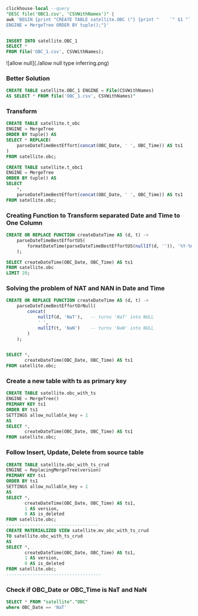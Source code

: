 ```sql
clickhouse-local --query
"DESC file('OBC1.csv', 'CSVWithNames')" |
awk 'BEGIN {print "CREATE TABLE satellite.OBC ("} {print "    `" $1 "` " $2 ","} END {print ")
ENGINE = MergeTree ORDER BY tuple();"}'


INSERT INTO satellite.OBC_1
SELECT *
FROM file('OBC_1.csv', CSVWithNames);
```

![allow null](./allow null type inferring.png)

### Better Solution
```sql
CREATE TABLE satellite.OBC_1 ENGINE = File(CSVWithNames)
AS SELECT * FROM file('OBC_1.csv', CSVWithNames)"

```

### Transform
```sql
CREATE TABLE satellite.t_obc
ENGINE = MergeTree
ORDER BY tuple() AS
SELECT * REPLACE(
    parseDateTimeBestEffort(concat(OBC_Date, ' ', OBC_Time)) AS ts1
)
FROM satellite.obc;
```

```sql
CREATE TABLE satellite.t_obc1
ENGINE = MergeTree
ORDER BY tuple() AS
SELECT
    *,
    parseDateTimeBestEffort(concat(OBC_Date, ' ', OBC_Time)) AS ts1
FROM satellite.obc;

```


### Creating Function to Transform separated Date and Time to One Column
```sql
CREATE OR REPLACE FUNCTION createDateTime AS (d, t) ->
    parseDateTimeBestEffortUS(
        formatDateTime(parseDateTimeBestEffortUS(nullIf(d, '')), '%Y-%m-%d') || ' ' || t
    );

SELECT createDateTime(OBC_Date, OBC_Time) AS ts1
FROM satellite.obc
LIMIT 20;
```

### Solving the problem of NAT and NAN in Date and Time
```sql
CREATE OR REPLACE FUNCTION createDateTime AS (d, t) ->
    parseDateTimeBestEffortOrNull(
        concat(
            nullIf(d, 'NaT'),   -- turns 'NaT' into NULL
            ' ',
            nullIf(t, 'NaN')    -- turns 'NaN' into NULL
        )
    );


SELECT *,
       createDateTime(OBC_Date, OBC_Time) AS ts1
FROM satellite.obc;
```

### Create a new table with ts as primary key
```sql
CREATE TABLE satellite.obc_with_ts
ENGINE = MergeTree()
PRIMARY KEY ts1
ORDER BY ts1
SETTINGS allow_nullable_key = 1
AS
SELECT *,
       createDateTime(OBC_Date, OBC_Time) AS ts1
FROM satellite.obc;

```

### Follow Insert, Update, Delete from source table
```sql
CREATE TABLE satellite.obc_with_ts_crud
ENGINE = ReplacingMergeTree(version)
PRIMARY KEY ts1
ORDER BY ts1
SETTINGS allow_nullable_key = 1
AS
SELECT *,
       createDateTime(OBC_Date, OBC_Time) AS ts1,
       1 AS version,
       0 AS is_deleted
FROM satellite.obc;
-----------------------------------
CREATE MATERIALIZED VIEW satellite.mv_obc_with_ts_crud
TO satellite.obc_with_ts_crud
AS
SELECT *,
       createDateTime(OBC_Date, OBC_Time) AS ts1,
       1 AS version,
       0 AS is_deleted
FROM satellite.obc;
------------------------------------
```

### Check if OBC_Date or OBC_Time is NaT and NaN
```sql
SELECT * FROM "satellite"."OBC" 
where OBC_Date == 'NaT'


```
